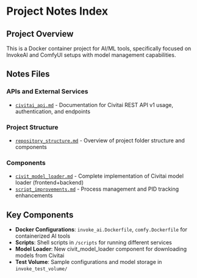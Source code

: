 # Project Notes Index

## Project Overview

This is a Docker container project for AI/ML tools, specifically focused on InvokeAI and ComfyUI setups with model management capabilities.

## Notes Files

### APIs and External Services

- [`civitai_api.md`](civitai_api.md) - Documentation for Civitai REST API v1 usage, authentication, and endpoints

### Project Structure

- [`repository_structure.md`](repository_structure.md) - Overview of project folder structure and components

### Components

- [`civit_model_loader.md`](civit_model_loader.md) - Complete implementation of Civitai model loader (frontend+backend)
- [`script_improvements.md`](script_improvements.md) - Process management and PID tracking enhancements

## Key Components

- **Docker Configurations**: `invoke_ai.Dockerfile`, `comfy.Dockerfile` for containerized AI tools
- **Scripts**: Shell scripts in `/scripts` for running different services
- **Model Loader**: New civit_model_loader component for downloading models from Civitai
- **Test Volume**: Sample configurations and model storage in `invoke_test_volume/`
